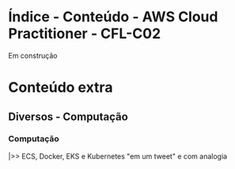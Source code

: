 # Índice - Conteúdo - AWS Cloud Practitioner - CFL-C02

Em construção


# Conteúdo extra
## Diversos - Computação
### Computação
|>> ECS, Docker, EKS e Kubernetes "em um tweet" e com analogia 

